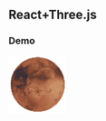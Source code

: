 ## React+Three.js
### Demo

![avatar-w70](https://github.com/realdonald1994/react-threejs-app/blob/master/demo.gif)
